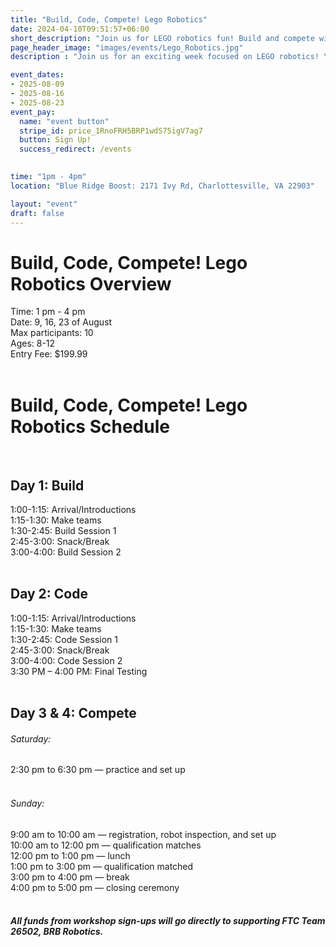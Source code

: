 ```yaml
---
title: "Build, Code, Compete! Lego Robotics"
date: 2024-04-10T09:51:57+06:00
short_description: "Join us for LEGO robotics fun! Build and compete with your own robots in teams. Perfect for all skill levels!"
page_header_image: "images/events/Lego_Robotics.jpg"
description : "Join us for an exciting week focused on LEGO robotics! You’ll work in teams to design and build your own LEGO robots for fun challenges. With guidance from experienced mentors, you'll explore teamwork and problem-solving skills while bringing your creations to life. The camp culminates in a thrilling competition where you can showcase your robots. Perfect for all skill levels—come build with us!"

event_dates: 
- 2025-08-09
- 2025-08-16
- 2025-08-23
event_pay:
  name: "event button"
  stripe_id: price_1RnoFRH5BRP1wdS75igV7ag7
  button: Sign Up!
  success_redirect: /events
  

time: "1pm - 4pm"
location: "Blue Ridge Boost: 2171 Ivy Rd, Charlottesville, VA 22903"

layout: "event"
draft: false
---
```



<h1>Build, Code, Compete! Lego Robotics Overview</h1>

<div>
  Time: 1 pm - 4 pm 
</div>

<div>
  Date: 9, 16, 23 of August 
</div>

<div>
  Max participants: 10
</div>

<div>
  Ages: 8-12 
</div>

<div>
  Entry Fee: $199.99
</div>

</br>
<h1>Build, Code, Compete! Lego Robotics Schedule</h1>

<div class="day-section">
  </br>
  <h2>Day 1: Build</h2>

  <div class="time-slot">
    1:00-1:15: Arrival/Introductions 
  </div>

  <div class="time-slot">
    1:15-1:30: Make teams
  </div>

  <div class="time-slot break">
    1:30-2:45: Build Session 1
  </div>

  <div class="time-slot">
    2:45-3:00: Snack/Break
  </div>
  
  <div class="time-slot">
    3:00-4:00: Build Session 2
  </div>
</div>

<div class="day-section">
  </br>
  <h2>Day 2: Code</h2>

  <div class="time-slot">
    1:00-1:15: Arrival/Introductions
  </div>

  <div class="time-slot">
    1:15-1:30: Make teams
  </div>

  <div class="time-slot">
    1:30-2:45: Code Session 1
  </div>

  <div class="time-slot break">
    2:45-3:00: Snack/Break
  </div>
  
  <div class="time-slot break">
    3:00-4:00: Code Session 2
  </div>

  <div class="time-slot">
    3:30 PM – 4:00 PM: Final Testing 
  </div>
</div>

<div class="day-section">
    </br>
    <h2>Day 3 & 4: Compete</h2>
    <div class="time-slot">
    <h6>Saturday:</h6>
    <div class="time-slot">
        2:30 pm to 6:30 pm — practice and set up
        </div>
    </div>
    <div class="time-slot">
        </br>
        <h6>Sunday:</h6>
        <div class="time-slot">
            9:00 am to 10:00 am — registration, robot inspection, and set up
        </div>
        <div class="time-slot">
            10:00 am to 12:00 pm — qualification matches
        </div>
        <div class="time-slot">
            12:00 pm to 1:00 pm — lunch
        </div>
        <div class="time-slot break">
            1:00 pm to 3:00 pm — qualification matched
        </div>
        <div class="time-slot">
            3:00 pm to 4:00 pm — break
        </div>
        <div class="time-slot">
            4:00 pm to 5:00 pm — closing ceremony
        </div>
</div>

<div>
    </br>
    <h5> All funds from workshop sign-ups will go directly to supporting FTC Team 26502, BRB Robotics.<h5>
</div>